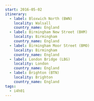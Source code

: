 ```yaml
---
start: 2016-05-02
itinerary:
  - label: Bloxwich North (BWN)
    locality: Walsall
    country_name: England
  - label: Birmingham New Street (BHM)
    locality: Birmingham
    country_name: England
  - label: Birmingham Moor Street (BMO)
    locality: Birmingham
    country_name: England
  - label: London Bridge (LBG)
    locality: London
    country_name: England
  - label: Brighton (BTN)
    locality: Brighton
    country_name: England
tags:
  - i4h01
---
```

